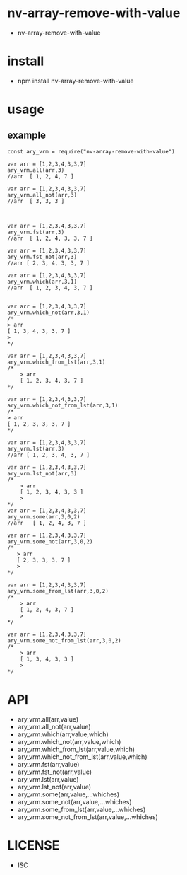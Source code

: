 nv-array-remove-with-value
============
- nv-array-remove-with-value 


install
=======
- npm install nv-array-remove-with-value 

usage
=====
    
example
-------

    const ary_vrm = require("nv-array-remove-with-value")

    var arr = [1,2,3,4,3,3,7]
    ary_vrm.all(arr,3)
    //arr  [ 1, 2, 4, 7 ]

    var arr = [1,2,3,4,3,3,7]
    ary_vrm.all_not(arr,3)
    //arr  [ 3, 3, 3 ]



    var arr = [1,2,3,4,3,3,7]
    ary_vrm.fst(arr,3)
    //arr  [ 1, 2, 4, 3, 3, 7 ]

    var arr = [1,2,3,4,3,3,7]
    ary_vrm.fst_not(arr,3)
    //arr [ 2, 3, 4, 3, 3, 7 ]

    var arr = [1,2,3,4,3,3,7]
    ary_vrm.which(arr,3,1)
    //arr  [ 1, 2, 3, 4, 3, 7 ]
    
    
    var arr = [1,2,3,4,3,3,7]
    ary_vrm.which_not(arr,3,1)
    /*
    > arr
    [ 1, 3, 4, 3, 3, 7 ]
    >
    */

    var arr = [1,2,3,4,3,3,7]
    ary_vrm.which_from_lst(arr,3,1)
    /*
        > arr
        [ 1, 2, 3, 4, 3, 7 ]
    */

    var arr = [1,2,3,4,3,3,7]
    ary_vrm.which_not_from_lst(arr,3,1)
    /*
    > arr
    [ 1, 2, 3, 3, 3, 7 ]
    */

    var arr = [1,2,3,4,3,3,7]
    ary_vrm.lst(arr,3)
    //arr [ 1, 2, 3, 4, 3, 7 ]

    var arr = [1,2,3,4,3,3,7]
    ary_vrm.lst_not(arr,3)
    /*
        > arr
        [ 1, 2, 3, 4, 3, 3 ]
        >
    */
    var arr = [1,2,3,4,3,3,7]
    ary_vrm.some(arr,3,0,2)
    //arr   [ 1, 2, 4, 3, 7 ]
    
    var arr = [1,2,3,4,3,3,7]
    ary_vrm.some_not(arr,3,0,2)
    /*
       > arr
       [ 2, 3, 3, 3, 7 ]
       >
    */
    
    var arr = [1,2,3,4,3,3,7]
    ary_vrm.some_from_lst(arr,3,0,2)
    /*
        > arr
        [ 1, 2, 4, 3, 7 ]
        >
    */
    
    var arr = [1,2,3,4,3,3,7]
    ary_vrm.some_not_from_lst(arr,3,0,2)
    /*
        > arr
        [ 1, 3, 4, 3, 3 ]
        >
    */


API
====

- ary\_vrm.all(arr,value)
- ary\_vrm.all\_not(arr,value)
- ary\_vrm.which(arr,value,which)
- ary\_vrm.which\_not(arr,value,which)
- ary\_vrm.which\_from\_lst(arr,value,which)
- ary\_vrm.which\_not\_from\_lst(arr,value,which)
- ary\_vrm.fst(arr,value)
- ary\_vrm.fst\_not(arr,value)
- ary\_vrm.lst(arr,value)
- ary\_vrm.lst\_not(arr,value)
- ary\_vrm.some(arr,value,...whiches)
- ary\_vrm.some\_not(arr,value,...whiches)
- ary\_vrm.some\_from\_lst(arr,value,...whiches)
- ary\_vrm.some\_not\_from\_lst(arr,value,...whiches)

LICENSE
=======
- ISC 

